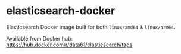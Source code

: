 # elasticsearch-docker

Elasticsearch Docker image built for both `linux/amd64` &amp; `linux/arm64`.

Available from Docker hub: https://hub.docker.com/r/data61/elasticsearch/tags